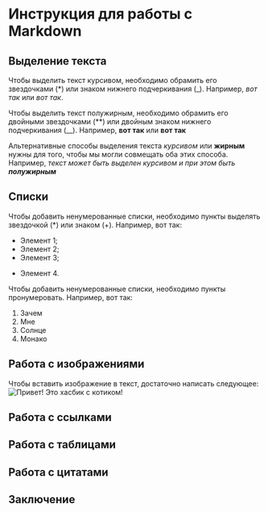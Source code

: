 # Инструкция для работы с Markdown

## Выделение текста

Чтобы выделить текст курсивом, необходимо обрамить его звездочками (*) или знаком нижнего подчеркивания (_). Например, *вот так* или _вот так_.

Чтобы выделить текст полужирным, необходимо обрамить его двойными звездочками (**) или двойным знаком нижнего подчеркивания (__). 
Например, **вот так** или __вот так__

Альтернативные способы выделения текста *курсивом* или **жирным** нужны для того, чтобы мы могли совмещать оба этих способа. Например, _текст может быть выделен курсивом и при этом быть **полужирным**_

## Списки

Чтобы добавить ненумерованные списки, необходимо пункты выделять звездочкой (*) или знаком (+). Например, вот так:
* Элемент 1;
* Элемент 2;
* Элемент 3;
+ Элемент 4.

Чтобы добавить ненумерованные списки, необходимо пункты пронумеровать. Например, вот так:
1. Зачем
2. Мне
3. Солнце
4. Монако

## Работа с изображениями

Чтобы вставить изображение в текст, достаточно написать следующее:
![Привет! Это хасбик с котиком!](maxresdefault.jpg)

## Работа с ссылками

## Работа с таблицами

## Работа с цитатами

## Заключение